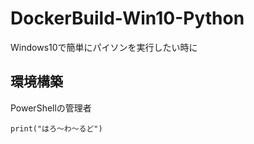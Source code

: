 # DockerBuild-Win10-Python
Windows10で簡単にパイソンを実行したい時に

## 環境構築

PowerShellの管理者

~~~
print("はろ～わ～るど")
~~~
